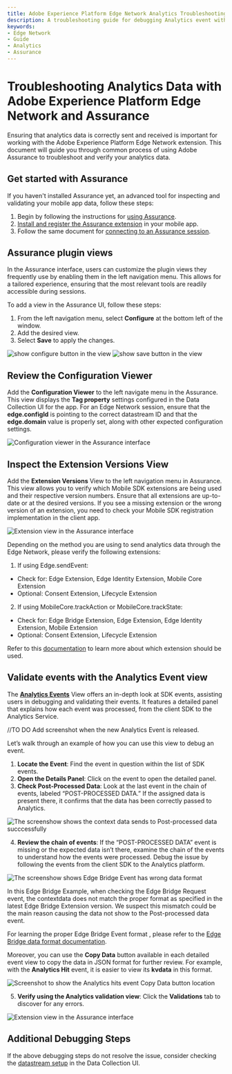 ```yaml
---
title: Adobe Experience Platform Edge Network Analytics Troubleshooting Guide
description: A troubleshooting guide for debugging Analytics event with Edge Network
keywords:
- Edge Network
- Guide
- Analytics
- Assurance
---
```


# Troubleshooting Analytics Data with Adobe Experience Platform Edge Network and Assurance

Ensuring that analytics data is correctly sent and received is important for working with the Adobe Experience Platform Edge Network extension. This document will guide you through common process of using Adobe Assurance to troubleshoot and verify your analytics data. 

## Get started with Assurance

If you haven't installed Assurance yet, an advanced tool for inspecting and validating your mobile app data, follow these steps:

1. Begin by following the instructions for [using Assurance](https://experienceleague.adobe.com/docs/experience-platform/assurance/user-access.html).
2. [Install and register the Assurance extension](../../home/base/assurance/index.md) in your mobile app.
3. Follow the same document for [connecting to an Assurance session](../../home/base/assurance/index.md#connect-to-an-assurance-session).

## Assurance plugin views 

In the Assurance interface, users can customize the plugin views they frequently use by enabling them in the left navigation menu. This allows for a tailored experience, ensuring that the most relevant tools are readily accessible during sessions.

To add a view in the Assurance UI, follow these steps:

1. From the left navigation menu, select **Configure** at the bottom left of the window.
2. Add the desired view.
3. Select **Save** to apply the changes.

![show configure button in the view](../assets/validation/configure-button.png)
![show save button in the view](../assets/validation/save-button.png)

## Review the Configuration Viewer

Add the **Configuration Viewer** to the left navigate menu in the Assurance. This view displays the **Tag property** settings configured in the Data Collection UI for the app. For an Edge Network session, ensure that the **edge.configId** is pointing to the correct datastream ID and that the **edge.domain** value is properly set, along with other expected configuration settings.

![Configuration viewer in the Assurance interface](../assets/validation/configuration-view.png)

## Inspect the Extension Versions View

Add the **Extension Versions** View to the left navigation menu in Assurance. This view allows you to verify which Mobile SDK extensions are being used and their respective version numbers. Ensure that all extensions are up-to-date or at the desired versions. 
If you see a missing extension or the wrong version of an extension, you need to check your Mobile SDK registration implementation in the client app.

![Extension view in the Assurance interface](../assets/validation/extension-view.png)

Depending on the method you are using to send analytics data through the Edge Network, please verify the following extensions:

1. If using Edge.sendEvent:
- Check for: Edge Extension, Edge Identity Extension, Mobile Core Extension
- Optional: Consent Extension, Lifecycle Extension
2. If using MobileCore.trackAction or MobileCore.trackState:
- Check for: Edge Bridge Extension, Edge Extension, Edge Identity Extension, Mobile Extension
- Optional: Consent Extension, Lifecycle Extension

Refer to this [documentation](https://developer.adobe.com/client-sdks/solution/adobe-analytics/migrate-to-edge-network/) to learn more about which extension should be used.

## Validate events with the Analytics Event view

The [**Analytics Events**](https://experienceleague.adobe.com/en/docs/experience-platform/assurance/view/adobe-analytics-edge) View offers an in-depth look at SDK events, assisting users in debugging and validating their events. It features a detailed panel that explains how each event was processed, from the client SDK to the Analytics Service.

//TO DO Add screenshot when the new Analytics Event is released.

Let’s walk through an example of how you can use this view to debug an event. 

1. **Locate the Event**: Find the event in question within the list of SDK events.
2. **Open the Details Panel**: Click on the event to open the detailed panel.
3. **Check Post-Processed Data**: Look at the last event in the chain of events, labeled “POST-PROCESSED DATA.” If the assigned data is present there, it confirms that the data has been correctly passed to Analytics.

![The screenshow shows the context data sends to Post-processed data succcessfully](../assets/validation/edge-bridge-success.png)

4. **Review the chain of events**: If the “POST-PROCESSED DATA” event is missing or the expected data isn’t there, examine the chain of the events to understand how the events were processed. Debug the issue by following the events from the client SDK to the Analytics platform.

![The screenshow shows Edge Bridge Event has wrong data format](../assets/validation/edge-bridge-fail.png)

In this Edge Bridge Example, when checking the Edge Bridge Request event, the contextdata does not match the proper format as specified in the latest Edge Bridge Extension version. We suspect this mismatch could be the main reason causing the data not show to the Post-processed data event.

For learning the proper Edge Bridge Event format , please refer to the [Edge Bridge data format documentation](https://github.com/adobe/aepsdk-edgebridge-ios/blob/main/Documentation/data-format.md#examples).

Moreover, you can use the **Copy Data** button available in each detailed event view to copy the data in JSON format for further review. For example, with the **Analytics Hit** event, it is easier to view its **kvdata** in this format.

![Screenshot to show the Analytics hits event Copy Data button location](../assets/validation/analytics-hit-copy-data.png)

5. **Verify using the Analytics validation view**: Click the **Validations** tab to discover for any errors.

![Extension view in the Assurance interface](../assets/validation/analytices-event-validations.png)

## Additional Debugging Steps
If the above debugging steps do not resolve the issue, consider checking the [datastream setup](https://github.com/adobe/aepsdk-edge-ios/blob/main/Documentation/Tutorials/edge-send-event-tutorial.md#2-create-a-datastream) in the Data Collection UI.
